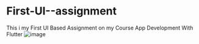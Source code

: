 # First-UI--assignment
This i my First UI  Based Assignment on  my Course App Development With Flutter 
![image](https://github.com/user-attachments/assets/8f2f097a-94c0-4acc-a546-880722f4f2a5)
